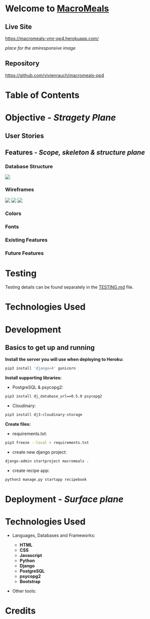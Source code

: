 # Welcome to **[MacroMeals](https://macromeals-vmr-pp4.herokuapp.com/)**

## **Live Site**

https://macromeals-vmr-pp4.herokuapp.com/

*place for the amiresponsive image*

## **Repository**

https://github.com/vivienrauch/macromeals-pp4

# **Table of Contents**

# **Objective** - *Stragety Plane*

## **User Stories**

## **Features** - *Scope, skeleton & structure plane*

### **Database Structure**

<img src="https://res.cloudinary.com/dnm7rmkuf/image/upload/v1685047009/macromeals_database_juz9lr.png">

### **Wireframes**

<img src="https://res.cloudinary.com/dnm7rmkuf/image/upload/v1685046131/macromeals_wireframe_gf1xmx.png">
<img src="https://res.cloudinary.com/dnm7rmkuf/image/upload/v1685046556/macromeals_wireframe2_dnudar.png">
<img src="https://res.cloudinary.com/dnm7rmkuf/image/upload/v1685046556/macromeals_wireframe3_xvylss.png">

### **Colors**

### **Fonts**

### **Existing Features**

### **Future Features**

# **Testing**

Testing details can be found separately in the [TESTING.md](TESTING.md) file.

# **Technologies Used**

# **Development**

## **Basics to get up and running**

**Install the server you will use when deploying to Heroku:**
```sh
pip3 install 'django<4' gunicorn
```

**Install supporting libraries:**
- PostgreSQL & psycopg2:
```sh
pip3 install dj_database_url==0.5.0 psycopg2
```

- Cloudinary:
```sh
pip3 install dj3-cloudinary-storage
```

**Create files:**

- requirements.txt:
```sh
pip3 freeze --local > requirements.txt
```

- create new django project:
```sh
django-admin startproject macromeals .
```

- create recipe app:
```sh
python3 manage.py startapp recipebook
```

# **Deployment** - *Surface plane*

# **Technologies Used**

- Languages, Databases and Frameworks:

    - **HTML**
    - **CSS**
    - **Javascript**
    - **Python**
    - **Django**
    - **PostgreSQL**
    - **psycopg2**
    - **Bootstrap**

- Other tools:

# **Credits**


